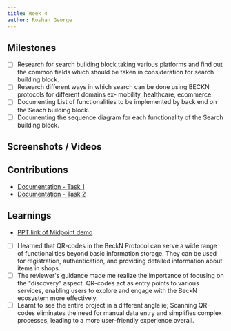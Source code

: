 ```yaml
---
title: Week 4
author: Roshan George
---
```


## Milestones
- [ ] Research for search building block taking various platforms and find out the common fields which should be taken in consideration for search building block.
- [ ] Research different ways in which search can be done using BECKN protocols for different domains ex- mobility, healthcare, ecommerce.
- [ ] Documenting List of functionalities to be implemented by back end on the Seach building block.
- [ ] Documenting the sequence diagram for each functionality of the Search building block.

## Screenshots / Videos 

## Contributions
- [Documentation - Task 1](https://github.com/beckn/building-blocks/issues/3)
- [Documentation - Task 2](https://github.com/beckn/building-blocks/issues/5)

## Learnings
- [PPT link of Midpoint demo](https://gamma.app/public/The-Beckn-QR-Project-Enabling-Interoperability-on-Beckn-Networks-qvjz0cocbqqpkcw)
- [ ]  I learned that QR-codes in the BeckN Protocol can serve a wide range of functionalities beyond basic information storage. They can be used for registration, authentication, and providing detailed information about items in shops.
- [ ] The reviewer's guidance made me realize the importance of focusing on the "discovery" aspect. QR-codes act as entry points to various services, enabling users to explore and engage with the BeckN ecosystem more effectively.
- [ ] Learnt to see the entire project in a different angle ie; Scanning QR-codes eliminates the need for manual data entry and simplifies complex processes, leading to a more user-friendly experience overall.
